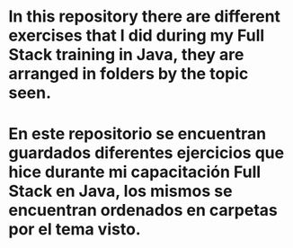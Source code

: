 # In this repository there are different exercises that I did during my Full Stack training in Java, they are arranged in folders by the topic seen.

# En este repositorio se encuentran guardados diferentes ejercicios que hice durante mi capacitación Full Stack en Java, los mismos se encuentran ordenados en carpetas por el tema visto.
